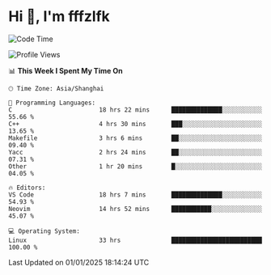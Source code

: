 # Hi 👋, I'm fffzlfk

<!--START_SECTION:waka-->
![Code Time](http://img.shields.io/badge/Code%20Time-1%2C076%20hrs%2032%20mins-blue)

![Profile Views](http://img.shields.io/badge/Profile%20Views-0-blue)

📊 **This Week I Spent My Time On** 

```text
🕑︎ Time Zone: Asia/Shanghai

💬 Programming Languages: 
C                        18 hrs 22 mins      ██████████████░░░░░░░░░░░   55.66 % 
C++                      4 hrs 30 mins       ███░░░░░░░░░░░░░░░░░░░░░░   13.65 % 
Makefile                 3 hrs 6 mins        ██░░░░░░░░░░░░░░░░░░░░░░░   09.40 % 
Yacc                     2 hrs 24 mins       ██░░░░░░░░░░░░░░░░░░░░░░░   07.31 % 
Other                    1 hr 20 mins        █░░░░░░░░░░░░░░░░░░░░░░░░   04.05 % 

🔥 Editors: 
VS Code                  18 hrs 7 mins       ██████████████░░░░░░░░░░░   54.93 % 
Neovim                   14 hrs 52 mins      ███████████░░░░░░░░░░░░░░   45.07 % 

💻 Operating System: 
Linux                    33 hrs              █████████████████████████   100.00 % 
```


 Last Updated on 01/01/2025 18:14:24 UTC
<!--END_SECTION:waka-->
